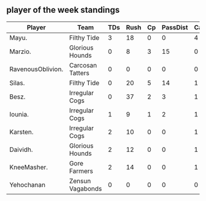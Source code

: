 

## player of the week standings

| Player      | Team             | TDs  | Rush | Cp   | PassDist | Caughts | Cas  | Blocks | Sacks | MVPs | SPP  |
|-------------|------------------|------|------|------|----------|---------|------|--------|-------|------|------|
| Mayu.             | Filthy Tide      |    3 |   18 |    0 |        0 |       4 |    0 |      0 |     0 |    0 |    9 |
| Marzio.           | Glorious Hounds  |    0 |    8 |    3 |       15 |       0 |    0 |      1 |     0 |    1 |    8 |
| RavenousOblivion. | Carcosan Tatters |    0 |    0 |    0 |        0 |       0 |    1 |      6 |     0 |    1 |    7 |
| Silas.            | Filthy Tide      |    0 |   20 |    5 |       14 |       1 |    0 |      1 |     0 |    0 |    7 |
| Besz.             | Irregular Cogs   |    0 |   37 |    2 |        3 |       1 |    0 |      1 |     0 |    1 |    7 |
| Iounia.           | Irregular Cogs   |    1 |    9 |    1 |        2 |       1 |    1 |      4 |     0 |    0 |    6 |
| Karsten.          | Irregular Cogs   |    2 |   10 |    0 |        0 |       1 |    0 |      6 |     0 |    0 |    6 |
| Daividh.          | Glorious Hounds  |    2 |   12 |    0 |        0 |       1 |    0 |      2 |     0 |    0 |    6 |
| KneeMasher.       | Gore Farmers     |    2 |   14 |    0 |        0 |       1 |    0 |      5 |     0 |    0 |    6 |
| Yehochanan        | Zensun Vagabonds |    0 |    0 |    0 |        0 |       0 |    0 |      1 |     0 |    1 |    5 |
